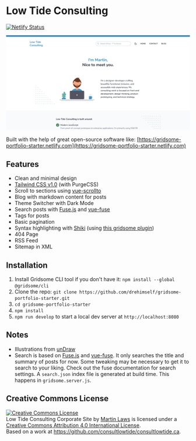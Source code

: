 # Low Tide Consulting

[![Netlify Status](https://api.netlify.com/api/v1/badges/c83f227e-2640-4064-8446-29787e896d6d/deploy-status)](https://app.netlify.com/sites/consultlowtide/deploys)

![screenshot](blog/images/site-screenshot.png)

Built with the help of great open-source software like:
[https://gridsome-portfolio-starter.netlify.com](https://gridsome-portfolio-starter.netlify.com)

## Features

- Clean and minimal design
- [Tailwind CSS v1.0](https://tailwindcss.com) (with PurgeCSS)
- Scroll to sections using [vue-scrollto](https://github.com/rigor789/vue-scrollto)
- Blog with markdown content for posts
- Theme Switcher with Dark Mode
- Search posts with [Fuse.js](https://fusejs.io) and [vue-fuse](https://github.com/shayneo/vue-fuse)
- Tags for posts
- Basic pagination
- Syntax highlighting with [Shiki](https://shiki.matsu.io) (using [this gridsome plugin](https://gridsome.org/plugins/gridsome-plugin-remark-shiki))
- 404 Page
- RSS Feed
- Sitemap in XML

## Installation

1. Install Gridsome CLI tool if you don't have it: `npm install --global @gridsome/cli`
1. Clone the repo: `git clone https://github.com/drehimself/gridsome-portfolio-starter.git`
1. `cd gridsome-portfolio-starter`
1. `npm install`
1. `npm run develop` to start a local dev server at `http://localhost:8080`

## Notes

- Illustrations from [unDraw](https://undraw.co)
- Search is based on [Fuse.js](https://fusejs.io) and [vue-fuse](https://github.com/shayneo/vue-fuse). It only searches the title and summary of posts for now. Some tweaking may be necessary to get it to search to your liking. Check out the fuse documentation for search settings. A `search.json` index file is generated at build time. This happens in `gridsome.server.js`.

## Creative Commons License

<a rel="license" href="http://creativecommons.org/licenses/by/4.0/"><img alt="Creative Commons License" style="border-width:0" src="https://i.creativecommons.org/l/by/4.0/88x31.png" /></a><br /><span xmlns:dct="http://purl.org/dc/terms/" property="dct:title">Low Tide Consulting Corporate Site</span> by <a xmlns:cc="http://creativecommons.org/ns#" href="https://consultlowtide.ca" property="cc:attributionName" rel="cc:attributionURL">Martin Laws</a> is licensed under a <a rel="license" href="http://creativecommons.org/licenses/by/4.0/">Creative Commons Attribution 4.0 International License</a>.<br />Based on a work at <a xmlns:dct="http://purl.org/dc/terms/" href="https://github.com/consultlowtide/consultlowtide.ca" rel="dct:source">https://github.com/consultlowtide/consultlowtide.ca</a>.
